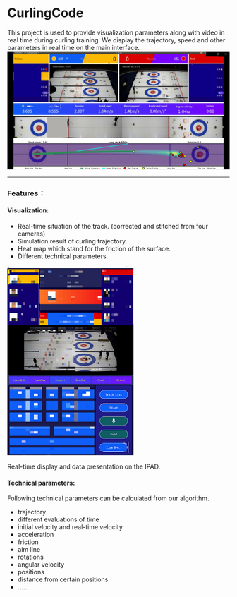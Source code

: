 # CurlingCode
This project is used to provide visualization parameters along with video in real time during curling training. We display the trajectory, speed and other parameters in real time on the main interface.
![](images/vis.png)
<!-- <img src="https://github.com/sunwenzhang1996/CurlingCode/blob/main/images/vis.png" width="100px"> -->
-------------
### Features：
#### Visualization:
- Real-time situation of the track. (corrected and stitched from four cameras)
- Simulation result of curling trajectory.
- Heat map which stand for the friction of the surface.
- Different technical parameters.

![](images/ipad.png)

Real-time display and data presentation on the IPAD.
#### Technical parameters:

Following technical parameters can be calculated from our algorithm. 
- trajectory
- different evaluations of time
- initial velocity and real-time velocity
- acceleration
- friction
- aim line
- rotations
- angular velocity
- positions
- distance from certain positions
- ......


